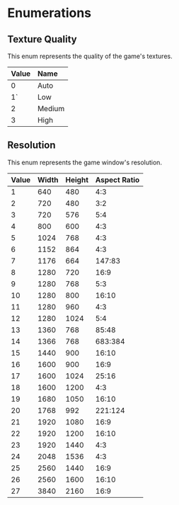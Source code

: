 # Enumerations

## Texture Quality

This enum represents the quality of the game's textures.

| Value | Name   |
| :-----|:------ |
| 0     | Auto   |
| 1`    | Low    |
| 2     | Medium |
| 3     | High   |

## Resolution

This enum represents the game window's resolution.

| Value | Width | Height | Aspect Ratio |
|:------|:------|:-------|:-------------|
| 1     | 640   | 480    | 4:3          |
| 2     | 720   | 480    | 3:2          |
| 3     | 720   | 576    | 5:4          |
| 4     | 800   | 600    | 4:3          |
| 5     | 1024  | 768    | 4:3          |
| 6     | 1152  | 864    | 4:3          |
| 7     | 1176  | 664    | 147:83       |
| 8     | 1280  | 720    | 16:9         |
| 9     | 1280  | 768    | 5:3          |
| 10    | 1280  | 800    | 16:10        |
| 11    | 1280  | 960    | 4:3          |
| 12    | 1280  | 1024   | 5:4          |
| 13    | 1360  | 768    | 85:48        |
| 14    | 1366  | 768    | 683:384      |
| 15    | 1440  | 900    | 16:10        |
| 16    | 1600  | 900    | 16:9         |
| 17    | 1600  | 1024   | 25:16        |
| 18    | 1600  | 1200   | 4:3          |
| 19    | 1680  | 1050   | 16:10        |
| 20    | 1768  | 992    | 221:124      |
| 21    | 1920  | 1080   | 16:9         |
| 22    | 1920  | 1200   | 16:10        |
| 23    | 1920  | 1440   | 4:3          |
| 24    | 2048  | 1536   | 4:3          |
| 25    | 2560  | 1440   | 16:9         |
| 26    | 2560  | 1600   | 16:10        |
| 27    | 3840  | 2160   | 16:9         |

